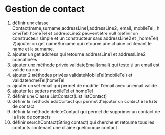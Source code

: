# Gestion de contact 
1) définir une classe Contact(name,surname,addressLine1,addressLine2,_email,_mobileTel,_homeTel)
homeTel et addressLine2 peuvent être null (définir un constructeur simple et un constructeur sans addressLine2 et _homeTel)
2)ajouter un get nameSurname qui retourne une chaine contenant le name et le surname.
3) ajouter un get address qui retourne addressLine1 et addressLine2 concatinées
4) ajouter une méthode privée validateEmail(email) qui teste si un email est valide ou non
5) ajouter 2 méthodes privées validateMobileTel(mobileTel) et validatehomeTel(homeTel )
6) ajouter un set email qui permet de modifier l'email avec un email valide
7) ajouter les setters mobileTel et homeTel
8) définir une Classe ListContact(List<Contact> listContact)
9) définir la méthode addContact qui permet d'ajouter un contact à la liste de contact
10) définir la méthode deleteContact qui permet de supprimer un contact de la liste de contacts
11) définir searchContact(String contact) qui cherche et retourne tous les contacts contenant une chaine quelconque contact
